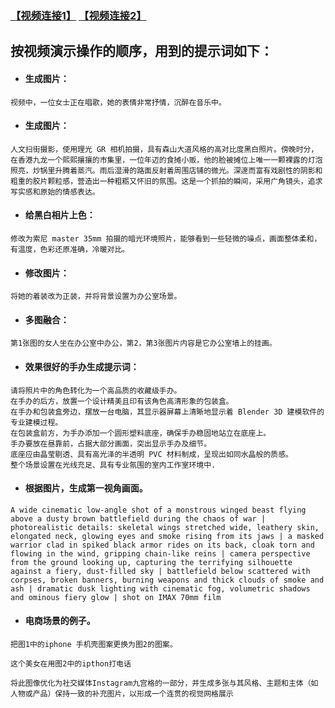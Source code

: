 
### [【视频连接1】](https://youtu.be/_4awNdJS5C4) [【视频连接2】]([https://youtu.be/_4awNdJS5C4](https://www.bilibili.com/video/BV1y6e2z3EDS/))


## 按视频演示操作的顺序，用到的提示词如下：

- #### 生成图片：
`视频中，一位女士正在唱歌，她的表情非常抒情，沉醉在音乐中。`

- #### 生成图片：
`人文扫街摄影，使用理光 GR 相机拍摄，具有森山大道风格的高对比度黑白照片。傍晚时分，在香港九龙一个熙熙攘攘的市集里，一位年迈的食摊小贩，他的脸被摊位上唯一一颗裸露的灯泡照亮，炒锅里升腾着蒸汽。雨后湿滑的路面反射着周围店铺的微光。深邃而富有戏剧性的阴影和粗重的胶片颗粒感，营造出一种粗粝又怀旧的氛围。这是一个抓拍的瞬间，采用广角镜头，追求写实感和原始的情感表达。`

- #### 给黑白相片上色：
`修改为索尼 master 35mm 拍摄的暗光环境照片，能够看到一些轻微的噪点，画面整体柔和，有温度，色彩还原准确，冷暖对比。`

- #### 修改图片：
`将她的着装改为正装，并将背景设置为办公室场景。`

- #### 多图融合：
`第1张图的女人坐在办公室中办公，第2，第3张图片内容是它办公室墙上的挂画。`

- #### 效果很好的手办生成提示词：

```
请将照片中的角色转化为一个高品质的收藏级手办。
在手办的后方，放置一个设计精美且印有该角色高清形象的包装盒。
在手办和包装盒旁边，摆放一台电脑，其显示器屏幕上清晰地显示着 Blender 3D 建模软件的专业建模过程。
在包装盒前方，为手办添加一个圆形塑料底座，确保手办稳固地站立在底座上。
手办要放在昼靠前，占据大部分画面，突出显示手办及细节。
底座应由晶莹剔透、具有高光泽的半透明 PVC 材料制成，呈现出如同水晶般的质感。
整个场景设置在光线充足、具有专业氛围的室内工作室环境中.
```

- #### 根据图片，生成第一视角画面。
`A wide cinematic low-angle shot of a monstrous winged beast flying above a dusty brown battlefield during the chaos of war | photorealistic details: skeletal wings stretched wide, leathery skin, elongated neck, glowing eyes and smoke rising from its jaws | a masked warrior clad in spiked black armor rides on its back, cloak torn and flowing in the wind, gripping chain-like reins | camera perspective from the ground looking up, capturing the terrifying silhouette against a fiery, dust-filled sky | battlefield below scattered with corpses, broken banners, burning weapons and thick clouds of smoke and ash | dramatic dusk lighting with cinematic fog, volumetric shadows and ominous fiery glow | shot on IMAX 70mm film`

- #### 电商场景的例子。

`把图1中的iphone 手机壳图案更换为图2的图案。`

`这个美女在用图2中的ipthon打电话`

`将此图像优化为社交媒体Instagram九宫格的一部分，并生成多张与其风格、主题和主体（如人物或产品）保持一致的补充图片，以形成一个连贯的视觉网格展示`
